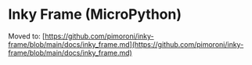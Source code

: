 # Inky Frame (MicroPython) <!-- omit in toc -->

Moved to: [https://github.com/pimoroni/inky-frame/blob/main/docs/inky_frame.md](https://github.com/pimoroni/inky-frame/blob/main/docs/inky_frame.md)